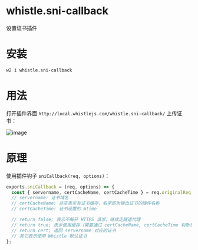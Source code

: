 # whistle.sni-callback
设置证书插件

# 安装
``` sh
w2 i whistle.sni-callback
```
# 用法
打开插件界面 `http://local.whistlejs.com/whistle.sni-callback/` 上传证书：

![image](https://user-images.githubusercontent.com/11450939/136646559-66ab7877-33b1-41f0-9643-dfa32d5f6afe.png)

# 原理
使用插件钩子 `sniCallback(req, options)`：

``` js
exports.sniCallback = (req, options) => {
  const { servername, certCacheName, certCacheTime } = req.originalReq;
  // servername: 证书域名
  // certCacheName: 非空表示有证书缓存，名字即为输出证书的插件名称
  // certCacheTime: 证书设置的 mtime

  // return false; 表示不解开 HTTPS 请求，继续走隧道代理
  // return true; 表示使用缓存（需要通过 certCacheName, certCacheTime 判断是否确实有缓存，否则使用 Whistle 默认证书）
  // return cert; 返回 servername 对应的证书
  // 其它表示使用 Whistle 默认证书
};

```
